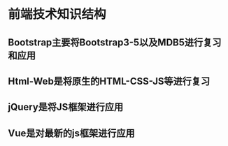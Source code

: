 # 前端技术知识结构
## Bootstrap主要将Bootstrap3-5以及MDB5进行复习和应用
## Html-Web是将原生的HTML-CSS-JS等进行复习
## jQuery是将JS框架进行应用
## Vue是对最新的js框架进行应用
